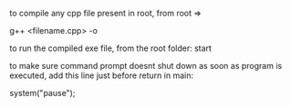 to compile any cpp file present in root, 
from root => 

g++ <filename.cpp> -o <name in which exe file will be saved>

to run the compiled exe file, from the root folder:
start <name of exe file>

to make sure command prompt doesnt shut down as soon as program is executed,
add this line just before return in main:

system("pause");
